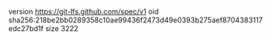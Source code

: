 version https://git-lfs.github.com/spec/v1
oid sha256:218be2bb0289358c10ae99436f2473d49e0393b275aef8704383117edc27bd1f
size 3222
